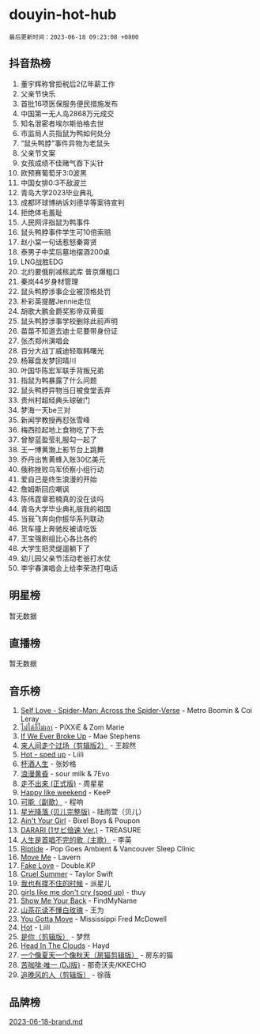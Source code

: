 # douyin-hot-hub

`最后更新时间：2023-06-18 09:23:08 +0800`

## 抖音热榜

1. 董宇辉称曾拒税后2亿年薪工作
1. 父亲节快乐
1. 首批16项医保服务便民措施发布
1. 中国第一无人岛2868万元成交
1. 知名泄密者埃尔斯伯格去世
1. 市监局人员指鼠为鸭如何处分
1. “鼠头鸭脖”事件异物为老鼠头
1. 父亲节文案
1. 女孩成绩不佳赌气吞下尖针
1. 欧预赛葡萄牙3:0波黑
1. 中国女排0:3不敌波兰
1. 青岛大学2023毕业典礼
1. 成都环球博纳诉刘德华等案待宣判
1. 拒绝体毛羞耻
1. 人民网评指鼠为鸭事件
1. 鼠头鸭脖事件学生可10倍索赔
1. 赵小棠一句话惹怒秦霄贤
1. 泰男子中奖后墓地摆酒200桌
1. LNG战胜EDG
1. 北约要俄削减核武库 普京爆粗口
1. 秦岚44岁身材管理
1. 鼠头鸭脖涉事企业被顶格处罚
1. 朴彩英提醒Jennie走位
1. 胡歌大鹏金爵奖影帝双黄蛋
1. 鼠头鸭脖涉事学校删除此前声明
1. 苗苗不知道去迪士尼要带身份证
1. 张杰郑州演唱会
1. 百分大战丁威迪轻取韩曙光
1. 杨幂盘发梦回晴川
1. 叶国华陈宏军联手背叛兄弟
1. 指鼠为鸭暴露了什么问题
1. 鼠头鸭脖异物当日被食堂丢弃
1. 贵州村超经典头球破门
1. 梦海一天be三对
1. 新闻学教授再怼张雪峰
1. 梅西捡起地上食物吃了下去
1. 曾黎蓝盈莹礼服勾一起了
1. 王一博黄渤上影节台上跳舞
1. 乔丹出售黄蜂入账30亿美元
1. 俄称挫败乌军侦察小组行动
1. 爱自己是终生浪漫的开始
1. 詹姆斯回应嘲讽
1. 陈伟霆章若楠真的没在谈吗
1. 青岛大学毕业典礼版我的祖国
1. 当我飞奔向你振华系列联动
1. 货车撞上奔驰反被请吃饭
1. 王宝强剧组比心各比各的
1. 大学生把灵缇遛躺下了
1. 幼儿园父亲节活动老爸打水仗
1. 李宇春演唱会上给李荣浩打电话

## 明星榜

暂无数据

## 直播榜

暂无数据

## 音乐榜

1. [Self Love - Spider-Man: Across the Spider-Verse](https://sf3-cdn-tos.douyinstatic.com/obj/tos-cn-ve-2774/o8YzagIFYnO2FNIznDQzpeeLfrdCVAbYDDaLoS) - Metro Boomin & Coi Leray
1. [ไม่ได้ก็ไม่เอา](https://sf6-cdn-tos.douyinstatic.com/obj/tos-cn-ve-2774/556b0e6fe2e8492d8cf1223632e4cb4f) - PiXXiE & Zom Marie
1. [If We Ever Broke Up](https://sf3-cdn-tos.douyinstatic.com/obj/tos-cn-ve-2774/o8onj5HDk0ImtBmO0URBfeyCDXQJMYkQ1gb8Zy) - Mae Stephens
1. [来人间走个过场（剪辑版2）](https://sf3-cdn-tos.douyinstatic.com/obj/tos-cn-ve-2774/o0bZnpnCAYBDfwgiM4n8DkYqZQSaiRZW0e0tNz) - 王超然
1. [Hot - sped up](https://sf6-cdn-tos.douyinstatic.com/obj/tos-cn-ve-2774/oY5GA4tzoICWsYxWdyUKW0wulAyBzhWbfKtIUw) - Liili
1. [杯酒人生](https://sf3-cdn-tos.douyinstatic.com/obj/tos-cn-ve-2774/o4HTewsbZkDKsQBfBSnCtm8TY28ggCWQcScrYt) - 张妙格
1. [浪漫黄昏](https://sf6-cdn-tos.douyinstatic.com/obj/tos-cn-ve-2774/a2e4e0b8cf8b4cc0a6bfed7cd21bd5a0) - sour milk & 7Evo
1. [走不出来 (正式版)](https://sf6-cdn-tos.douyinstatic.com/obj/tos-cn-ve-2774/oMQBdAhLFkz0sbwyY6OTfCBANKoFCyMWbAInoJ) - 周星星
1. [Happy like weekend](https://sf3-cdn-tos.douyinstatic.com/obj/tos-cn-ve-2774/o0OfAnfYcF4hwK8mwGGQx597Wf1QAOb9KehnDk) - KeeP
1. [可能（副歌）](https://sf3-cdn-tos.douyinstatic.com/obj/tos-cn-ve-2774/cde1731888894259b333569393c2fb51) - 程响
1. [星光降落 (贝儿完整版)](https://sf6-cdn-tos.douyinstatic.com/obj/tos-cn-ve-2774/okwB9hAwyAtsFFkFBzAX1hOOfQuIoMNs0W2Mwr) - 陆雨萱（贝儿）
1. [Ain't Your Girl](https://sf6-cdn-tos.douyinstatic.com/obj/tos-cn-ve-2774/3c051e231f0e4668b9039529290acfad) - Bixel Boys & Poupon
1. [DARARI (1サビ倍速 Ver.)](https://sf6-cdn-tos.douyinstatic.com/obj/tos-cn-ve-2774/4176f3bb6e03443f8f26920dcf1676de) - TREASURE
1. [人生是首唱不完的歌（主歌）](https://sf6-cdn-tos.douyinstatic.com/obj/tos-cn-ve-2774/og5grIuCCA1ttACjZY2BAqmbxhUBIHf1N7Metz) - 李英
1. [Riptide](https://sf3-cdn-tos.douyinstatic.com/obj/tos-cn-ve-2774/osYp57W4R2GvPKweF15HAePC1vKmnejwgf2pAU) - Pop Goes Ambient & Vancouver Sleep Clinic
1. [Move Me](https://sf3-cdn-tos.douyinstatic.com/obj/tos-cn-ve-2774/0af55729f7824709a87fedbbbc0a303a) - Lavern
1. [Fake Love](https://sf3-cdn-tos.douyinstatic.com/obj/tos-cn-ve-2774/okBenbNtaDXEoOYrPgGA8CPxQezLFd8ebBTF8I) - Double.KP
1. [Cruel Summer](https://sf6-cdn-tos.douyinstatic.com/obj/tos-cn-ve-2774/b35ad770e6d4495abefaa493fa46b555) - Taylor Swift
1. [我也有撑不住的时候](https://sf6-cdn-tos.douyinstatic.com/obj/tos-cn-ve-2774/okmtBE1dkIBhwxeiBJeDgQnQtICZWIJUI2bjQr) - 派星儿
1. [girls like me don't cry (sped up)](https://sf6-cdn-tos.douyinstatic.com/obj/tos-cn-ve-2774/oYoALuZBJqhz3LCJO1isaTN7WNAfdXhywIUMSg) - thuy
1. [Show Me Your Back](https://sf3-cdn-tos.douyinstatic.com/obj/tos-cn-ve-2774/oggth97NwFCsBIksy1MBNKfjWsAtorNYAtOMzm) - FindMyName
1. [山茶花读不懂白玫瑰](https://sf3-cdn-tos.douyinstatic.com/obj/tos-cn-ve-2774/osfn8B7DktrRHEPJgPCfDbw7QDQEkwC16BxZg9) - 王为
1. [You Gotta Move](https://sf6-cdn-tos.douyinstatic.com/obj/tos-cn-ve-2774/a2b672af67514106b25cdfd6f1a8aad2) - Mississippi Fred McDowell
1. [Hot](https://sf3-cdn-tos.douyinstatic.com/obj/tos-cn-ve-2774/a63be641febf4335a8996c8a877dee1c) - Liili
1. [是你（剪辑版）](https://sf3-cdn-tos.douyinstatic.com/obj/tos-cn-ve-2774/46019dae783c4c969944217fe1cfafc4) - 梦然
1. [Head In The Clouds](https://sf6-cdn-tos.douyinstatic.com/obj/tos-cn-ve-2774/ocSfDBmOnoV52y4eF28Hg3zXxCbhGeDQDHAma5) - Hayd
1. [一个像夏天一个像秋天（房猫剪辑版）](https://sf3-cdn-tos.douyinstatic.com/obj/tos-cn-ve-2774/a5a649d88ef0437b918efc8be7005a59) - 房东的猫
1. [苦咖啡·唯一 (DJ版)](https://sf3-cdn-tos.douyinstatic.com/obj/tos-cn-ve-2774/oohZWXUzNXlh9bzpBgNUfJCQHGILwWgDBaejQt) - 那奇沃夫/KKECHO
1. [追晚风的人（剪辑版）](https://sf3-cdn-tos.douyinstatic.com/obj/tos-cn-ve-2774/560835060af84ac29cd5c12e2a98f7eb) - 徐薇

## 品牌榜

[2023-06-18-brand.md](2023-06-18-brand.md)
